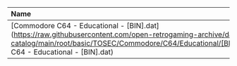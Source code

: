 |Name|Size|
|:---|---:|
|[Commodore C64 - Educational - [BIN].dat](https://raw.githubusercontent.com/open-retrogaming-archive/dat-catalog/main/root/basic/TOSEC/Commodore/C64/Educational/[BIN]/Commodore C64 - Educational - [BIN].dat)|13072|
